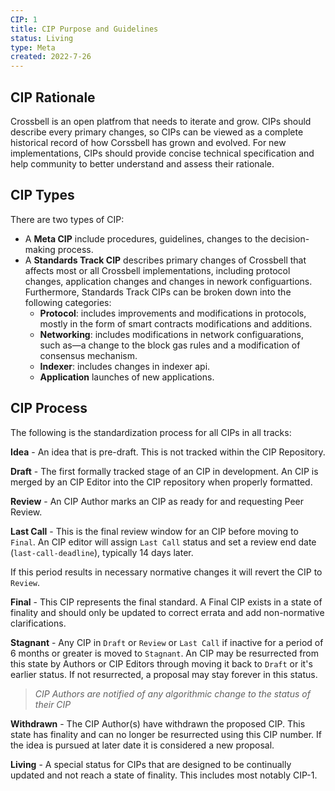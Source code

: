 ```yaml
---
CIP: 1
title: CIP Purpose and Guidelines
status: Living
type: Meta
created: 2022-7-26
---
```


## CIP Rationale

Crossbell is an open platfrom that needs to iterate and grow. CIPs should describe every primary changes, so CIPs can be viewed as a complete historical record of how Corssbell has grown and evolved. For new implementations, CIPs should provide concise technical specification and help community to better understand and assess their rationale.


## CIP Types

There are two types of CIP:

- A **Meta CIP** include procedures, guidelines, changes to the decision-making process.
- A **Standards Track CIP** describes primary changes of Crossbell that affects most or all Crossbell implementations, including protocol changes, application changes and changes in nework configuartions.
  Furthermore, Standards Track CIPs can be broken down into the following categories:
  - **Protocol**: includes improvements and modifications in protocols, mostly in the form of smart contracts modifications and additions.
  - **Networking**: includes modifications in network configuarations, such as—a change to the block gas rules and a modification of consensus mechanism.
  - **Indexer**: includes changes in indexer api.
  - **Application** launches of new applications. 


## CIP Process 

The following is the standardization process for all CIPs in all tracks:

**Idea** - An idea that is pre-draft. This is not tracked within the CIP Repository.

**Draft** - The first formally tracked stage of an CIP in development. An CIP is merged by an CIP Editor into the CIP repository when properly formatted.

**Review** - An CIP Author marks an CIP as ready for and requesting Peer Review.

**Last Call** - This is the final review window for an CIP before moving to `Final`. An CIP editor will assign `Last Call` status and set a review end date (`last-call-deadline`), typically 14 days later.

If this period results in necessary normative changes it will revert the CIP to `Review`.

**Final** - This CIP represents the final standard. A Final CIP exists in a state of finality and should only be updated to correct errata and add non-normative clarifications.

**Stagnant** - Any CIP in `Draft` or `Review` or `Last Call` if inactive for a period of 6 months or greater is moved to `Stagnant`. An CIP may be resurrected from this state by Authors or CIP Editors through moving it back to `Draft` or it's earlier status. If not resurrected, a proposal may stay forever in this status. 

>*CIP Authors are notified of any algorithmic change to the status of their CIP*

**Withdrawn** - The CIP Author(s) have withdrawn the proposed CIP. This state has finality and can no longer be resurrected using this CIP number. If the idea is pursued at later date it is considered a new proposal.

**Living** - A special status for CIPs that are designed to be continually updated and not reach a state of finality. This includes most notably CIP-1.

